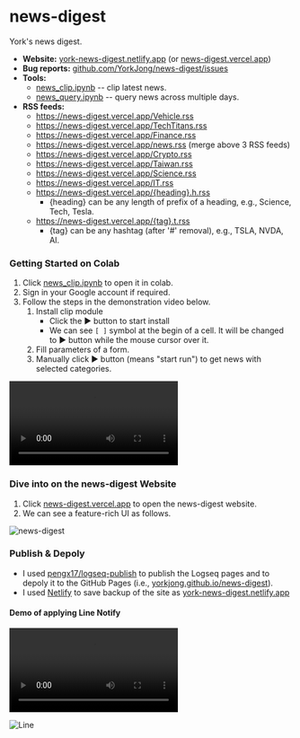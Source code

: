 # news-digest
 York's news digest.

- **Website:** [york-news-digest.netlify.app](https://york-news-digest.netlify.app) (or [news-digest.vercel.app](https://news-digest.vercel.app))
- **Bug reports:** [github.com/YorkJong/news-digest/issues](https://github.com/YorkJong/news-digest/issues)
- **Tools:**
  - [news_clip.ipynb](https://colab.research.google.com/github/YorkJong/news-digest/blob/main/notebooks/news_clip.ipynb) -- clip latest news.
  - [news_query.ipynb](https://colab.research.google.com/github/YorkJong/news-digest/blob/main/notebooks/news_query.ipynb) -- query news across multiple days.
- **RSS feeds:**
  - https://news-digest.vercel.app/Vehicle.rss
  - https://news-digest.vercel.app/TechTitans.rss
  - https://news-digest.vercel.app/Finance.rss
  - https://news-digest.vercel.app/news.rss (merge above 3 RSS feeds)
  - https://news-digest.vercel.app/Crypto.rss
  - https://news-digest.vercel.app/Taiwan.rss
  - https://news-digest.vercel.app/Science.rss
  - https://news-digest.vercel.app/IT.rss
  - https://news-digest.vercel.app/{heading}.h.rss
    - {heading} can be any length of prefix of a heading, e.g., Science, Tech, Tesla.
  - https://news-digest.vercel.app/{tag}.t.rss
    - {tag} can be any hashtag (after '#' removal), e.g., TSLA, NVDA, AI.

### Getting Started on Colab

1. Click [news_clip.ipynb](https://colab.research.google.com/github/YorkJong/news-digest/blob/main/notebooks/news_clip.ipynb) to open it in colab.
2. Sign in your Google account if required.
3. Follow the steps in the demonstration video below.
   1. Install clip module
      * Click the ► button to start install
      * We can see `[ ]` symbol at the begin of a cell. It will be changed to ► button while the mouse cursor over it.
   2. Fill parameters of a form.
   3. Manually click ► button (means "start run") to get news with selected categories.

<video src="https://user-images.githubusercontent.com/11453572/227774236-4a16750e-afb3-411e-80cc-a9b079113a78.mov" controls="controls" style="max-width: 730px;">
</video>

### Dive into on the news-digest Website

1. Click [news-digest.vercel.app](https://news-digest.vercel.app) to open the news-digest website.
2. We can see a feature-rich UI as follows.

![news-digest](https://user-images.githubusercontent.com/11453572/226693810-07bed2e9-d4d4-4ffd-b29a-dc5c7f2851f5.jpg)

### Publish & Depoly

- I used [pengx17/logseq-publish](https://github.com/pengx17/logseq-publish) to publish the Logseq pages and to depoly it to the GitHub Pages (i.e., [yorkjong.github.io/news-digest](https://yorkjong.github.io/news-digest)).
- I used [Netlify](https://netlify.app) to save backup of the site as [york-news-digest.netlify.app](https://york-news-digest.netlify.app)

#### Demo of applying Line Notify

<video src="https://user-images.githubusercontent.com/11453572/227774419-fe4c7e47-b10a-4c9d-9efa-267997ebb641.mov" controls="controls" style="max-width: 730px;">
</video>

![Line](https://user-images.githubusercontent.com/11453572/227774718-11c5cd26-b896-4c77-935c-7af1ff04ed96.jpg)
